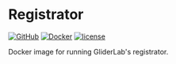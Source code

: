 # Registrator
[![GitHub](https://img.shields.io/github/workflow/status/dwolla/docker-registrator/Continuous%20Deployment/main?style=flat-square)](https://github.com/Dwolla/docker-registrator/actions/workflows/cd.yml)
[![Docker](https://img.shields.io/docker/v/dwolla/registrator?style=flat-square)](https://hub.docker.com/repository/docker/dwolla/registrator)
[![license](https://img.shields.io/github/license/dwolla/docker-registrator.svg?style=flat-square)](https://github.com/Dwolla/docker-registrator/blob/master/LICENSE.md)

Docker image for running GliderLab's registrator.
